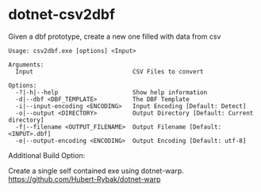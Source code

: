 # dotnet-csv2dbf
Given a dbf prototype, create a new one filled with data from csv

```
Usage: csv2dbf.exe [options] <Input>

Arguments:
  Input                            CSV Files to convert

Options:
  -?|-h|--help                     Show help information
  -d|--dbf <DBF_TEMPLATE>          The DBF Template
  -i|--input-encoding <ENCODING>   Input Encoding [Default: Detect]
  -o|--output <DIRECTORY>          Output Directory [Default: Current directory]
  -f|--filename <OUTPUT_FILENAME>  Output Filename [Default: <INPUT>.dbf]
  -e|--output-encoding <ENCODING>  Output Encoding [Default: utf-8]
```



Additional Build Option:

Create a single self contained exe using dotnet-warp.
https://github.com/Hubert-Rybak/dotnet-warp
